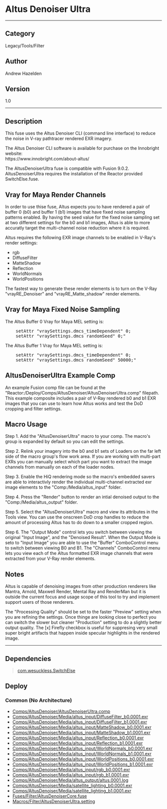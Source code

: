 # Altus Denoiser Ultra
___

## Category
Legacy/Tools/Filter

## Author
Andrew Hazelden

## Version
1.0

___

## Description
<p>This fuse uses the Altus Denoiser CLI (command line interface) to reduce the noise in V-ray pathtracer rendered EXR imagery.</p>

<p>The Altus Denoiser CLI software is available for purchase on the Innobright website:<br>
https://www.innobright.com/about-altus/</p>

<p>The AltusDenoiserUltra fuse is compatible with Fusion 9.0.2. AltusDenoiserUltra requires the installation of the Reactor provided SwitchElse.fuse.</p>

<h2>Vray for Maya Render Channels</h2>

<p>In order to use thise fuse, Altus expects you to have rendered a pair of buffer 0 (b0) and buffer 1 (b1) images that have fixed noise sampling patterns enabled. By having the seed value for the fixed noise sampling set at two different settings for the b0 and b1 images, Altus is able to more accuratly target the multi-channel noise reduction where it is required.</p>

<p>Altus requires the following EXR image channels to be enabled in V-Ray's render settings:</p>

<ul>
	<li>rgb</li>
	<li>DiffuseFilter</li>
	<li>MatteShadow</li>
	<li>Reflection</li>
	<li>WorldNormals</li>
	<li>WorldPositions</li>
</ul>

<p>The fastest way to generate these render elements is to turn on the V-Ray "vrayRE_Denoiser" and "vrayRE_Matte_shadow" render elements.</p>



<h2>Vray for Maya Fixed Noise Sampling</h2>

<p>The Altus Buffer 0 Vray for Maya MEL setting is:</p>

<pre>
	setAttr "vraySettings.dmcs_timeDependent" 0;
	setAttr "vraySettings.dmcs_randomSeed" 0;"
</pre>


<p>The Altus Buffer 1 Vray for Maya MEL setting is:</p>

<pre>
	setAttr "vraySettings.dmcs_timeDependent" 0;
	setAttr "vraySettings.dmcs_randomSeed" 50000;"
</pre>



<h2>AltusDenoiserUltra Example Comp</h2>

<p>An example Fusion comp file can be found at the "Reactor:/Deploy/Comps/AltusDenoiser/AltusDenoiserUltra.comp" filepath. This example composite includes a pair of V-Ray rendered b0 and b1 EXR images that you can use to learn how Altus works and test the DoD cropping and filter settings.</p>



<h2>Macro Usage</h2>

<p>Step 1. Add the "AltusDenoiserUltra" macro to your comp. The macro's group is expanded by default so you can edit the settings.</p>

<p>Step 2. Relink your imagery into the b0 and b1 sets of Loaders on the far left side of the macro group's flow work area. If you are working with multi-part EXRs you can manually select which part you want to extract the image channels from manually on each of the loader nodes.</p>

<p>Step 3. Enable the HiQ rendering mode so the macro's embedded savers are able to interactivly render the individual multi-channel extracted exr image elements to the "Comp:/Media/altus_input" folder.</p>

<p>Step 4. Press the "Render" button to render an intial denoised output to the "Comp:/Media/altus_output" folder.<p>

<p>Step 5. Select the "AltusDenoiserUltra" macro and view its attributes in the Tools view. You can use the onscreen DoD crop handles to reduce the amount of processing Altus has to do down to a smaller cropped region.</p>

<p>Step 6. The "Output Mode" control lets you switch between viewing the original "Input Image", and the "Denoised Result". When the Output Mode is seto to "Input Image" you are able to use the "Buffer" ComboControl menu to switch between viewing B0 and B1. The "Channels" ComboControl menu lets you view each of the Altus formatted EXR image channels that were extracted from your V-Ray render elements.</p> 


<h2>Notes</h2>

<p>Altus is capable of denoising images from other production renderers like Mantra, Arnold, Maxwell Render, Mental Ray and RenderMan but it is outside the current focus and usage scope of this tool to try and implement support users of those renderers.</p>

<p>The "Processing Quality" should be set to the faster "Preview" setting when you are refining the settings. Once thinge are looking close to perfect you can switch the slower but cleaner "Production" setting to do a slightly better output quality. The &#91;x&#93; Firefly checkbox is useful for suppresing very small super bright artifacts that happen inside specular highlights in the rendered image.</p>

___

## Dependencies

> [com.wesuckless.SwitchElse](com.wesuckless.SwitchElse.md)  
## Deploy

### Common (No Architecture)

<ul>
<li><a href="https://gitlab.com/WeSuckLess/Reactor/-/blob/master/Atoms/com.AndrewHazelden.AltusDenoiserUltra/Comps/AltusDenoiser/AltusDenoiserUltra.comp?ref_type=heads">Comps/AltusDenoiser/AltusDenoiserUltra.comp</a></li>
<li><a href="https://gitlab.com/WeSuckLess/Reactor/-/blob/master/Atoms/com.AndrewHazelden.AltusDenoiserUltra/Comps/AltusDenoiser/Media/altus_input/DiffuseFilter_b0.0001.exr?ref_type=heads">Comps/AltusDenoiser/Media/altus_input/DiffuseFilter_b0.0001.exr</a></li>
<li><a href="https://gitlab.com/WeSuckLess/Reactor/-/blob/master/Atoms/com.AndrewHazelden.AltusDenoiserUltra/Comps/AltusDenoiser/Media/altus_input/DiffuseFilter_b1.0001.exr?ref_type=heads">Comps/AltusDenoiser/Media/altus_input/DiffuseFilter_b1.0001.exr</a></li>
<li><a href="https://gitlab.com/WeSuckLess/Reactor/-/blob/master/Atoms/com.AndrewHazelden.AltusDenoiserUltra/Comps/AltusDenoiser/Media/altus_input/MatteShadow_b0.0001.exr?ref_type=heads">Comps/AltusDenoiser/Media/altus_input/MatteShadow_b0.0001.exr</a></li>
<li><a href="https://gitlab.com/WeSuckLess/Reactor/-/blob/master/Atoms/com.AndrewHazelden.AltusDenoiserUltra/Comps/AltusDenoiser/Media/altus_input/MatteShadow_b1.0001.exr?ref_type=heads">Comps/AltusDenoiser/Media/altus_input/MatteShadow_b1.0001.exr</a></li>
<li><a href="https://gitlab.com/WeSuckLess/Reactor/-/blob/master/Atoms/com.AndrewHazelden.AltusDenoiserUltra/Comps/AltusDenoiser/Media/altus_input/Reflection_b0.0001.exr?ref_type=heads">Comps/AltusDenoiser/Media/altus_input/Reflection_b0.0001.exr</a></li>
<li><a href="https://gitlab.com/WeSuckLess/Reactor/-/blob/master/Atoms/com.AndrewHazelden.AltusDenoiserUltra/Comps/AltusDenoiser/Media/altus_input/Reflection_b1.0001.exr?ref_type=heads">Comps/AltusDenoiser/Media/altus_input/Reflection_b1.0001.exr</a></li>
<li><a href="https://gitlab.com/WeSuckLess/Reactor/-/blob/master/Atoms/com.AndrewHazelden.AltusDenoiserUltra/Comps/AltusDenoiser/Media/altus_input/WorldNormals_b0.0001.exr?ref_type=heads">Comps/AltusDenoiser/Media/altus_input/WorldNormals_b0.0001.exr</a></li>
<li><a href="https://gitlab.com/WeSuckLess/Reactor/-/blob/master/Atoms/com.AndrewHazelden.AltusDenoiserUltra/Comps/AltusDenoiser/Media/altus_input/WorldNormals_b1.0001.exr?ref_type=heads">Comps/AltusDenoiser/Media/altus_input/WorldNormals_b1.0001.exr</a></li>
<li><a href="https://gitlab.com/WeSuckLess/Reactor/-/blob/master/Atoms/com.AndrewHazelden.AltusDenoiserUltra/Comps/AltusDenoiser/Media/altus_input/WorldPositions_b0.0001.exr?ref_type=heads">Comps/AltusDenoiser/Media/altus_input/WorldPositions_b0.0001.exr</a></li>
<li><a href="https://gitlab.com/WeSuckLess/Reactor/-/blob/master/Atoms/com.AndrewHazelden.AltusDenoiserUltra/Comps/AltusDenoiser/Media/altus_input/WorldPositions_b1.0001.exr?ref_type=heads">Comps/AltusDenoiser/Media/altus_input/WorldPositions_b1.0001.exr</a></li>
<li><a href="https://gitlab.com/WeSuckLess/Reactor/-/blob/master/Atoms/com.AndrewHazelden.AltusDenoiserUltra/Comps/AltusDenoiser/Media/altus_input/rgb_b0.0001.exr?ref_type=heads">Comps/AltusDenoiser/Media/altus_input/rgb_b0.0001.exr</a></li>
<li><a href="https://gitlab.com/WeSuckLess/Reactor/-/blob/master/Atoms/com.AndrewHazelden.AltusDenoiserUltra/Comps/AltusDenoiser/Media/altus_input/rgb_b1.0001.exr?ref_type=heads">Comps/AltusDenoiser/Media/altus_input/rgb_b1.0001.exr</a></li>
<li><a href="https://gitlab.com/WeSuckLess/Reactor/-/blob/master/Atoms/com.AndrewHazelden.AltusDenoiserUltra/Comps/AltusDenoiser/Media/altus_output/altus.0001.log?ref_type=heads">Comps/AltusDenoiser/Media/altus_output/altus.0001.log</a></li>
<li><a href="https://gitlab.com/WeSuckLess/Reactor/-/blob/master/Atoms/com.AndrewHazelden.AltusDenoiserUltra/Comps/AltusDenoiser/Media/satellite_lighting_b0.0001.exr?ref_type=heads">Comps/AltusDenoiser/Media/satellite_lighting_b0.0001.exr</a></li>
<li><a href="https://gitlab.com/WeSuckLess/Reactor/-/blob/master/Atoms/com.AndrewHazelden.AltusDenoiserUltra/Comps/AltusDenoiser/Media/satellite_lighting_b1.0001.exr?ref_type=heads">Comps/AltusDenoiser/Media/satellite_lighting_b1.0001.exr</a></li>
<li><a href="https://gitlab.com/WeSuckLess/Reactor/-/blob/master/Atoms/com.AndrewHazelden.AltusDenoiserUltra/Fuses/Filter/AltusDenoiserCore.fuse?ref_type=heads">Fuses/Filter/AltusDenoiserCore.fuse</a></li>
<li><a href="https://gitlab.com/WeSuckLess/Reactor/-/blob/master/Atoms/com.AndrewHazelden.AltusDenoiserUltra/Macros/Filter/AltusDenoiserUltra.setting?ref_type=heads">Macros/Filter/AltusDenoiserUltra.setting</a></li>
</ul>
